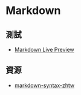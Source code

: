 # Markdown

## 測試
* [Markdown Live Preview](https://markdownlivepreview.com/)

## 資源
* [markdown-syntax-zhtw](https://github.com/othree/markdown-syntax-zhtw)

